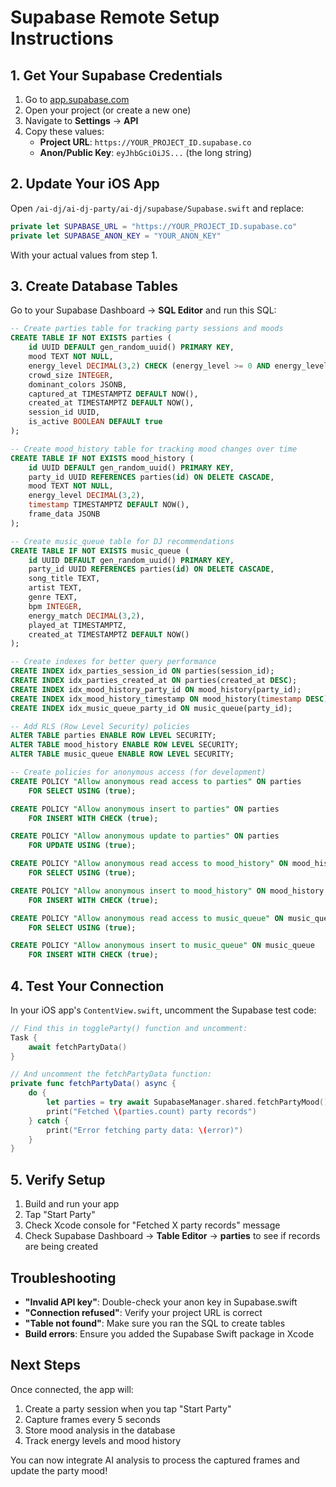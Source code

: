 # Supabase Remote Setup Instructions

## 1. Get Your Supabase Credentials

1. Go to [app.supabase.com](https://app.supabase.com)
2. Open your project (or create a new one)
3. Navigate to **Settings** → **API**
4. Copy these values:
   - **Project URL**: `https://YOUR_PROJECT_ID.supabase.co`
   - **Anon/Public Key**: `eyJhbGciOiJS...` (the long string)

## 2. Update Your iOS App

Open `/ai-dj/ai-dj-party/ai-dj/supabase/Supabase.swift` and replace:
```swift
private let SUPABASE_URL = "https://YOUR_PROJECT_ID.supabase.co"
private let SUPABASE_ANON_KEY = "YOUR_ANON_KEY"
```

With your actual values from step 1.

## 3. Create Database Tables

Go to your Supabase Dashboard → **SQL Editor** and run this SQL:

```sql
-- Create parties table for tracking party sessions and moods
CREATE TABLE IF NOT EXISTS parties (
    id UUID DEFAULT gen_random_uuid() PRIMARY KEY,
    mood TEXT NOT NULL,
    energy_level DECIMAL(3,2) CHECK (energy_level >= 0 AND energy_level <= 1),
    crowd_size INTEGER,
    dominant_colors JSONB,
    captured_at TIMESTAMPTZ DEFAULT NOW(),
    created_at TIMESTAMPTZ DEFAULT NOW(),
    session_id UUID,
    is_active BOOLEAN DEFAULT true
);

-- Create mood_history table for tracking mood changes over time
CREATE TABLE IF NOT EXISTS mood_history (
    id UUID DEFAULT gen_random_uuid() PRIMARY KEY,
    party_id UUID REFERENCES parties(id) ON DELETE CASCADE,
    mood TEXT NOT NULL,
    energy_level DECIMAL(3,2),
    timestamp TIMESTAMPTZ DEFAULT NOW(),
    frame_data JSONB
);

-- Create music_queue table for DJ recommendations
CREATE TABLE IF NOT EXISTS music_queue (
    id UUID DEFAULT gen_random_uuid() PRIMARY KEY,
    party_id UUID REFERENCES parties(id) ON DELETE CASCADE,
    song_title TEXT,
    artist TEXT,
    genre TEXT,
    bpm INTEGER,
    energy_match DECIMAL(3,2),
    played_at TIMESTAMPTZ,
    created_at TIMESTAMPTZ DEFAULT NOW()
);

-- Create indexes for better query performance
CREATE INDEX idx_parties_session_id ON parties(session_id);
CREATE INDEX idx_parties_created_at ON parties(created_at DESC);
CREATE INDEX idx_mood_history_party_id ON mood_history(party_id);
CREATE INDEX idx_mood_history_timestamp ON mood_history(timestamp DESC);
CREATE INDEX idx_music_queue_party_id ON music_queue(party_id);

-- Add RLS (Row Level Security) policies
ALTER TABLE parties ENABLE ROW LEVEL SECURITY;
ALTER TABLE mood_history ENABLE ROW LEVEL SECURITY;
ALTER TABLE music_queue ENABLE ROW LEVEL SECURITY;

-- Create policies for anonymous access (for development)
CREATE POLICY "Allow anonymous read access to parties" ON parties
    FOR SELECT USING (true);

CREATE POLICY "Allow anonymous insert to parties" ON parties
    FOR INSERT WITH CHECK (true);

CREATE POLICY "Allow anonymous update to parties" ON parties
    FOR UPDATE USING (true);

CREATE POLICY "Allow anonymous read access to mood_history" ON mood_history
    FOR SELECT USING (true);

CREATE POLICY "Allow anonymous insert to mood_history" ON mood_history
    FOR INSERT WITH CHECK (true);

CREATE POLICY "Allow anonymous read access to music_queue" ON music_queue
    FOR SELECT USING (true);

CREATE POLICY "Allow anonymous insert to music_queue" ON music_queue
    FOR INSERT WITH CHECK (true);
```

## 4. Test Your Connection

In your iOS app's `ContentView.swift`, uncomment the Supabase test code:

```swift
// Find this in toggleParty() function and uncomment:
Task {
    await fetchPartyData()
}

// And uncomment the fetchPartyData function:
private func fetchPartyData() async {
    do {
        let parties = try await SupabaseManager.shared.fetchPartyMood()
        print("Fetched \(parties.count) party records")
    } catch {
        print("Error fetching party data: \(error)")
    }
}
```

## 5. Verify Setup

1. Build and run your app
2. Tap "Start Party"
3. Check Xcode console for "Fetched X party records" message
4. Check Supabase Dashboard → **Table Editor** → **parties** to see if records are being created

## Troubleshooting

- **"Invalid API key"**: Double-check your anon key in Supabase.swift
- **"Connection refused"**: Verify your project URL is correct
- **"Table not found"**: Make sure you ran the SQL to create tables
- **Build errors**: Ensure you added the Supabase Swift package in Xcode

## Next Steps

Once connected, the app will:
1. Create a party session when you tap "Start Party"
2. Capture frames every 5 seconds
3. Store mood analysis in the database
4. Track energy levels and mood history

You can now integrate AI analysis to process the captured frames and update the party mood!